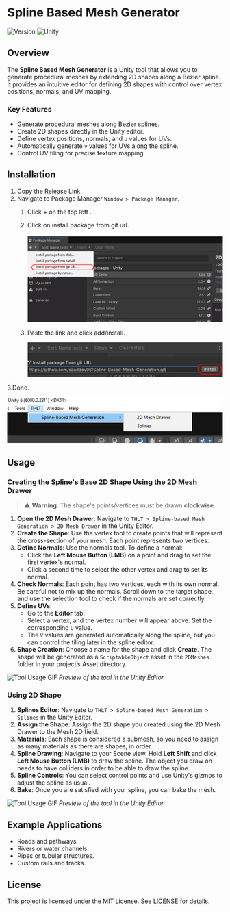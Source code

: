 # Spline Based Mesh Generator

![Version](https://img.shields.io/badge/version-1.0.0-blue)
![Unity](https://img.shields.io/badge/unity-2023.1%2B-green)

## Overview
The **Spline Based Mesh Generator** is a Unity tool that allows you to generate procedural meshes by extending 2D shapes along a Bezier spline. It provides an intuitive editor for defining 2D shapes with control over vertex positions, normals, and UV mapping.

### Key Features
- Generate procedural meshes along Bezier splines.
- Create 2D shapes directly in the Unity editor.
- Define vertex positions, normals, and `u` values for UVs.
- Automatically generate `v` values for UVs along the spline.
- Control UV tiling for precise texture mapping.

## Installation
1. Copy the [Release Link](https://github.com/saaddev96/Spline-Based-Mesh-Generation.git?path=/Assets). 
2. Navigate to Package Manager `Window > Package Manager`.
   1. Click + on the top left .
   3. Click on install package from git url.
      
      ![Install Screenshot](./Documentation/Images/PackageManager.png)
      
   5. Paste the link and click add/install.
      
      ![Install Screenshot](./Documentation/Images/install.png)
      
3.Done.

 ![Install Screenshot](./Documentation/Images/tools.png)
 
## Usage
### Creating the Spline's Base 2D Shape Using the 2D Mesh Drawer

> ⚠️ **Warning**: The shape's points/vertices must be drawn **clockwise**.

1. **Open the 2D Mesh Drawer**: Navigate to `THLT > Spline-based Mesh Generation > 2D Mesh Drawer` in the Unity Editor.
2. **Create the Shape**: Use the vertex tool to create points that will represent the cross-section of your mesh. Each point represents two vertices.
3. **Define Normals**: Use the normals tool. To define a normal:
   - Click the **Left Mouse Button (LMB)** on a point and drag to set the first vertex's normal.
   - Click a second time to select the other vertex and drag to set its normal.
4. **Check Normals**: Each point has two vertices, each with its own normal. Be careful not to mix up the normals. Scroll down to the target shape, and use the selection tool to check if the normals are set correctly.
5. **Define UVs**:
   - Go to the **Editor** tab.
   - Select a vertex, and the vertex number will appear above. Set the corresponding `U` value.  
   - The `V` values are generated automatically along the spline, but you can control the tiling later in the spline editor.
6. **Shape Creation**: Choose a name for the shape and click **Create**. The shape will be generated as a `ScriptableObject` asset in the `2DMeshes` folder in your project’s Asset directory.

![Tool Usage GIF](./Documentation/Images/ShapeDrawer.gif)
*Preview of the tool in the Unity Editor.*
### Using 2D Shape

1. **Splines Editor**: Navigate to `THLT > Spline-based Mesh Generation > Splines` in the Unity Editor.
2. **Assign the Shape**: Assign the 2D shape you created using the 2D Mesh Drawer to the Mesh 2D field.
3. **Materials**: Each shape is considered a submesh, so you need to assign as many materials as there are shapes, in order.
4. **Spline Drawing**: Navigate to your Scene view. Hold **Left Shift** and click **Left Mouse Button (LMB)** to draw the spline. The object you draw on needs to have colliders in order to be able to draw the spline.
5. **Spline Controls**: You can select control points and use Unity's gizmos to adjust the spline as usual.
6. **Bake**: Once you are satisfied with your spline, you can bake the mesh.

![Tool Usage GIF](./Documentation/Images/SplinesEditor.gif)
*Preview of the tool in the Unity Editor.*

## Example Applications
- Roads and pathways.
- Rivers or water channels.
- Pipes or tubular structures.
- Custom rails and tracks.


## License
This project is licensed under the MIT License. See [LICENSE](LICENSE) for details.
